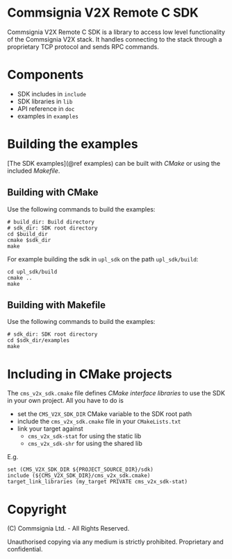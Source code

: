 Commsignia V2X Remote C SDK
======================================

Commsignia V2X Remote C SDK is a library to access low level
functionality of the Commsignia V2X stack. It handles connecting to the stack
through a proprietary TCP protocol and sends RPC commands.

# Components

- SDK includes in `include`
- SDK libraries in `lib`
- API reference in `doc`
- examples in `examples`

# Building the examples

[The SDK examples](@ref examples)  can be built with _CMake_ or using the included _Makefile_.

## Building with CMake

Use the following commands to build the examples:
```
# build_dir: Build directory
# sdk_dir: SDK root directory
cd $build_dir
cmake $sdk_dir
make
```

For example building the sdk in `upl_sdk` on the path `upl_sdk/build`:
```
cd upl_sdk/build
cmake ..
make
```

## Building with Makefile

Use the following commands to build the examples:
```
# sdk_dir: SDK root directory
cd $sdk_dir/examples
make
```

# Including in CMake projects

The `cms_v2x_sdk.cmake` file defines _CMake interface libraries_
to use the SDK in your own project. All you have to do is
- set the `CMS_V2X_SDK_DIR` CMake variable to the SDK root path
- include the `cms_v2x_sdk.cmake` file in your `CMakeLists.txt`
- link your target against
  - `cms_v2x_sdk-stat` for using the static lib
  - `cms_v2x_sdk-shr` for using the shared lib

E.g.
```
set (CMS_V2X_SDK_DIR ${PROJECT_SOURCE_DIR}/sdk)
include (${CMS_V2X_SDK_DIR}/cms_v2x_sdk.cmake)
target_link_libraries (my_target PRIVATE cms_v2x_sdk-stat)
```

# Copyright

(C) Commsignia Ltd. - All Rights Reserved.

Unauthorised copying via any medium is strictly prohibited.
Proprietary and confidential.

